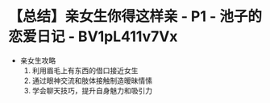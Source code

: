 # 【总结】亲女生你得这样亲 - P1 - 池子的恋爱日记 - BV1pL411v7Vx

-   亲女生攻略
    1.  利用眉毛上有东西的借口接近女生
    2.  通过眼神交流和肢体接触制造暧昧情愫
    3.  学会聊天技巧，提升自身魅力和吸引力